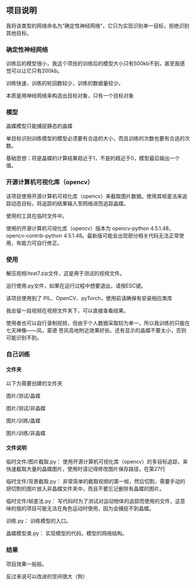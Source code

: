 ## 项目说明
我将该类型的网络命名为“确定性神经网络”，它只为实现识别单一目标，拒绝识别其他目标。

### 确定性神经网络
训练后的模型很小，我这个项目的训练后的模型大小只有500kb不到，甚至我感觉可以让它只有200kb。

训练快速，训练的轮回数较少，训练的数据量较少。

本质是用神经网络来构造出目标对象，只有一个目标对象

### 模型
晶蝶模型只能捕捉静态的晶蝶

单目标识别训练模型的模型必须要有合适的大小，而且训练的次数也要有合适的次数。

基础思想：将是晶蝶的计算结果趋近于1，不是的趋近于0，模型最后输出一个值。

### 开源计算机可视化库（opencv）
该项目使用开源计算机可视化库（opencv）来截取图片数据。使用其帧差法来追踪动态目标，将追踪的结果输入至网络进而追踪晶蝶。

使用的工具在临时文件中。

使用的开源计算机可视化库（opencv）版本为 opencv-python	4.5.1.48，opencv-contrib-python	4.5.1.48。最新版可能会出现部分相关代码无法正常使用，有能力可自行修正。

### 使用
解压视频/test7.zip文件，这是用于测试的视频文件。

运行使用.py文件，如果在运行过程中想要退出，请按ESC键。

该项目使用到了 PIL、OpenCV、pyTorch，使用前请确保有安装相应类库

我会留一段视频在视频文件夹下，可以直接查看结果。

使用者也可以自行录制视频，但由于个人数据采取较为单一，所以我训练的只能在七天神像——风，蒙德 苍风高地附近效果好些。还有显示的晶蝶不要太小，否则可能识别不到。

### 自己训练
#### 文件夹
以下为需要创建的文件夹

图片/测试/晶蝶

图片/测试/非晶蝶

图片/训练/晶蝶

图片/训练/非晶蝶

#### 文件说明
临时文件/图片截取.py： 使用开源计算机可视化库（opencv）的多目标追踪，来快速截取大量的晶蝶图片，使用时请记得修改图片保存路径，在第27行

临时文件/背景截取.py： 非常简单的截取视频的第一帧，然后切割，需要手动的把切割的图片放入非晶蝶文件夹中，而且不要忘记删除有晶蝶的图片。

临时文件/帧差法.py： 写代码时为了测试对运动物体的追踪而使用的文件，这意味的我的项目可能无法在角色运动时使用，因为会捕捉不到晶蝶。

训练.py： 训练模型的入口。

晶蝶模型类.py： 实现模型的代码，模型的网络结构。

### 结果
项目效果一般般。

反过来说可以改进的空间很大（狗）

